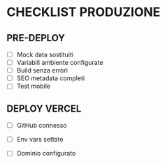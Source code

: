 # CHECKLIST PRODUZIONE

## PRE-DEPLOY
- [ ] Mock data sostituiti
- [ ] Variabili ambiente configurate
- [ ] Build senza errori
- [ ] SEO metadata completi
- [ ] Test mobile

## DEPLOY VERCEL
- [ ] GitHub connesso
- [ ] Env vars settate
- [ ] Dominio configurato

